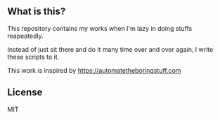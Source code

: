 ## What is this?
This repository contains my works when I'm lazy in doing stuffs reapeatedly.

Instead of just sit there and do it many time over and over again, I write
these scripts to it.

This work is inspired by https://automatetheboringstuff.com

## License

MIT
